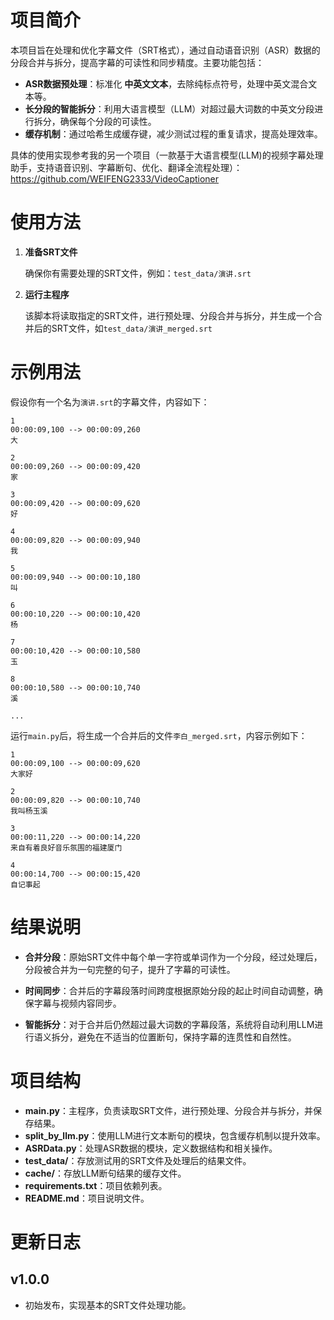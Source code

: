 # 项目简介

本项目旨在处理和优化字幕文件（SRT格式），通过自动语音识别（ASR）数据的分段合并与拆分，提高字幕的可读性和同步精度。主要功能包括：

- **ASR数据预处理**：标准化 **中英文文本**，去除纯标点符号，处理中英文混合文本等。
- **长分段的智能拆分**：利用大语言模型（LLM）对超过最大词数的中英文分段进行拆分，确保每个分段的可读性。
- **缓存机制**：通过哈希生成缓存键，减少测试过程的重复请求，提高处理效率。

具体的使用实现参考我的另一个项目（一款基于大语言模型(LLM)的视频字幕处理助手，支持语音识别、字幕断句、优化、翻译全流程处理）：https://github.com/WEIFENG2333/VideoCaptioner

# 使用方法

1. **准备SRT文件**

   确保你有需要处理的SRT文件，例如：`test_data/演讲.srt`

2. **运行主程序**

   该脚本将读取指定的SRT文件，进行预处理、分段合并与拆分，并生成一个合并后的SRT文件，如`test_data/演讲_merged.srt`

# 示例用法

假设你有一个名为`演讲.srt`的字幕文件，内容如下：

```srt
1
00:00:09,100 --> 00:00:09,260
大

2
00:00:09,260 --> 00:00:09,420
家

3
00:00:09,420 --> 00:00:09,620
好

4
00:00:09,820 --> 00:00:09,940
我

5
00:00:09,940 --> 00:00:10,180
叫

6
00:00:10,220 --> 00:00:10,420
杨

7
00:00:10,420 --> 00:00:10,580
玉

8
00:00:10,580 --> 00:00:10,740
溪

...

```

运行`main.py`后，将生成一个合并后的文件`李白_merged.srt`，内容示例如下：

```srt
1
00:00:09,100 --> 00:00:09,620
大家好

2
00:00:09,820 --> 00:00:10,740
我叫杨玉溪

3
00:00:11,220 --> 00:00:14,220
来自有着良好音乐氛围的福建厦门

4
00:00:14,700 --> 00:00:15,420
自记事起

```

# 结果说明

- **合并分段**：原始SRT文件中每个单一字符或单词作为一个分段，经过处理后，分段被合并为一句完整的句子，提升了字幕的可读性。

- **时间同步**：合并后的字幕段落时间跨度根据原始分段的起止时间自动调整，确保字幕与视频内容同步。

- **智能拆分**：对于合并后仍然超过最大词数的字幕段落，系统将自动利用LLM进行语义拆分，避免在不适当的位置断句，保持字幕的连贯性和自然性。

# 项目结构

- **main.py**：主程序，负责读取SRT文件，进行预处理、分段合并与拆分，并保存结果。
- **split_by_llm.py**：使用LLM进行文本断句的模块，包含缓存机制以提升效率。
- **ASRData.py**：处理ASR数据的模块，定义数据结构和相关操作。
- **test_data/**：存放测试用的SRT文件及处理后的结果文件。
- **cache/**：存放LLM断句结果的缓存文件。
- **requirements.txt**：项目依赖列表。
- **README.md**：项目说明文件。



# 更新日志

## v1.0.0

- 初始发布，实现基本的SRT文件处理功能。
